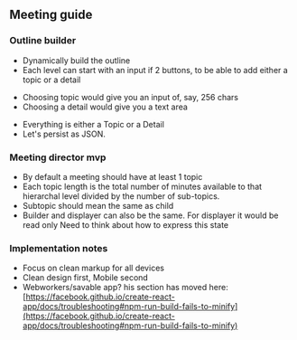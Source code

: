 ## Meeting guide
### Outline builder
* Dynamically build the outline
* Each level can start with an input if 2 buttons, to be able to add either a topic or a detail
- Choosing topic would give you an input of, say, 256 chars
- Choosing a detail would give you a text area
* Everything is either a Topic or a Detail
* Let's persist as JSON.
### Meeting director mvp
* By default a meeting should have at least 1 topic
* Each topic length is the total number of minutes available to that hierarchal level divided by the number of sub-topics.
* Subtopic should mean the same as child
* Builder and displayer can also be the same. For displayer it would be read only
Need to think about how to express this state
### Implementation notes
* Focus on clean markup for all devices
* Clean design first, Mobile second
* Webworkers/savable app?
his section has moved here: [https://facebook.github.io/create-react-app/docs/troubleshooting#npm-run-build-fails-to-minify](https://facebook.github.io/create-react-app/docs/troubleshooting#npm-run-build-fails-to-minify)

